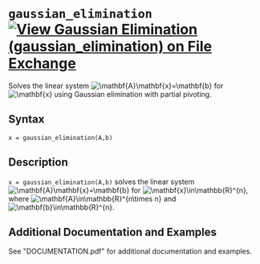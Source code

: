 # `gaussian_elimination` [![View Gaussian Elimination (gaussian_elimination) on File Exchange](https://www.mathworks.com/matlabcentral/images/matlab-file-exchange.svg)](https://www.mathworks.com/matlabcentral/fileexchange/89306-gaussian-elimination-gaussian_elimination)

Solves the linear system <img src="https://latex.codecogs.com/svg.latex?\mathbf{A}\mathbf{x}=\mathbf{b}" title="\mathbf{A}\mathbf{x}=\mathbf{b}" /> for <img src="https://latex.codecogs.com/svg.latex?\mathbf{x}" title="\mathbf{x}" /> using Gaussian elimination with partial pivoting.


## Syntax

`x = gaussian_elimination(A,b)`


## Description
`x = gaussian_elimination(A,b)` solves the linear system <img src="https://latex.codecogs.com/svg.latex?\mathbf{A}\mathbf{x}=\mathbf{b}" title="\mathbf{A}\mathbf{x}=\mathbf{b}" /> for <img src="https://latex.codecogs.com/svg.latex?\mathbf{x}\in\mathbb{R}^{n}" title="\mathbf{x}\in\mathbb{R}^{n}" />, where <img src="https://latex.codecogs.com/svg.latex?\mathbf{A}\in\mathbb{R}^{n\times&space;n}" title="\mathbf{A}\in\mathbb{R}^{n\times n}" /> and <img src="https://latex.codecogs.com/svg.latex?\mathbf{b}\in\mathbb{R}^{n}" title="\mathbf{b}\in\mathbb{R}^{n}" />.


## Additional Documentation and Examples

See "DOCUMENTATION.pdf" for additional documentation and examples.
